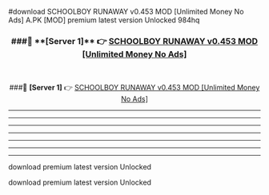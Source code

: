 #download SCHOOLBOY RUNAWAY v0.453 MOD [Unlimited Money No Ads]  A.PK [MOD] premium latest version Unlocked 984hq 



<div align="center">
<h3>###🔹 **[Server 1]** 👉 <a href="https://download1apk.web.app/">SCHOOLBOY RUNAWAY v0.453 MOD [Unlimited Money No Ads] </a></h3><br>


###🔹 **[Server 1]** 👉 <a href="https://download1apk.web.app/">SCHOOLBOY RUNAWAY v0.453 MOD [Unlimited Money No Ads] </a></h3>
</div>



----------------------------------------------------------

----------------------------------------------------------

----------------------------------------------------------

----------------------------------------------------------

----------------------------------------------------------

----------------------------------------------------------

----------------------------------------------------------

download premium latest version Unlocked

download premium latest version Unlocked
